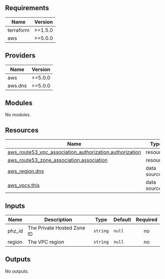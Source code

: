 <!-- BEGIN_TF_DOCS -->
## Requirements

| Name | Version |
|------|---------|
| terraform | >=1.5.0 |
| aws | >=5.0.0 |

## Providers

| Name | Version |
|------|---------|
| aws | >=5.0.0 |
| aws.dns | >=5.0.0 |

## Modules

No modules.

## Resources

| Name | Type |
|------|------|
| [aws_route53_vpc_association_authorization.authorization](https://registry.terraform.io/providers/hashicorp/aws/latest/docs/resources/route53_vpc_association_authorization) | resource |
| [aws_route53_zone_association.association](https://registry.terraform.io/providers/hashicorp/aws/latest/docs/resources/route53_zone_association) | resource |
| [aws_region.dns](https://registry.terraform.io/providers/hashicorp/aws/latest/docs/data-sources/region) | data source |
| [aws_vpcs.this](https://registry.terraform.io/providers/hashicorp/aws/latest/docs/data-sources/vpcs) | data source |

## Inputs

| Name | Description | Type | Default | Required |
|------|-------------|------|---------|:--------:|
| phz\_id | The Private Hosted Zone ID | `string` | `null` | no |
| region | The VPC region | `string` | `null` | no |

## Outputs

No outputs.
<!-- END_TF_DOCS -->